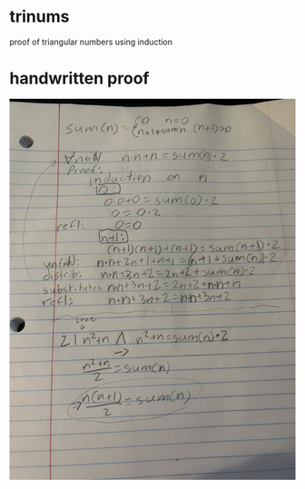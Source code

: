# trinums
proof of triangular numbers using induction

# handwritten proof
![proof](trinum_handwritten.jpeg)
